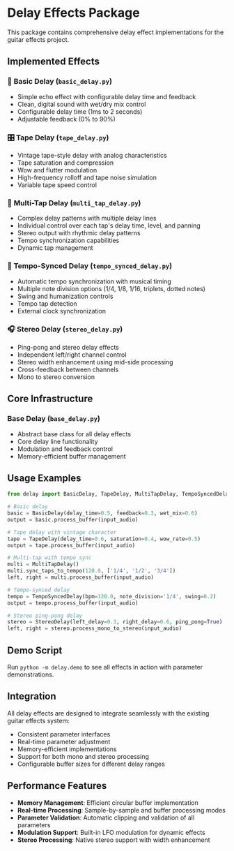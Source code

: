 # Delay Effects Package

This package contains comprehensive delay effect implementations for the guitar
effects project.

## Implemented Effects

### 🎯 **Basic Delay** (`basic_delay.py`)

- Simple echo effect with configurable delay time and feedback
- Clean, digital sound with wet/dry mix control
- Configurable delay time (1ms to 2 seconds)
- Adjustable feedback (0% to 90%)

### 🎛️ **Tape Delay** (`tape_delay.py`)

- Vintage tape-style delay with analog characteristics
- Tape saturation and compression
- Wow and flutter modulation
- High-frequency rolloff and tape noise simulation
- Variable tape speed control

### 🔄 **Multi-Tap Delay** (`multi_tap_delay.py`)

- Complex delay patterns with multiple delay lines
- Individual control over each tap's delay time, level, and panning
- Stereo output with rhythmic delay patterns
- Tempo synchronization capabilities
- Dynamic tap management

### 🎵 **Tempo-Synced Delay** (`tempo_synced_delay.py`)

- Automatic tempo synchronization with musical timing
- Multiple note division options (1/4, 1/8, 1/16, triplets, dotted notes)
- Swing and humanization controls
- Tempo tap detection
- External clock synchronization

### 🎧 **Stereo Delay** (`stereo_delay.py`)

- Ping-pong and stereo delay effects
- Independent left/right channel control
- Stereo width enhancement using mid-side processing
- Cross-feedback between channels
- Mono to stereo conversion

## Core Infrastructure

### **Base Delay** (`base_delay.py`)

- Abstract base class for all delay effects
- Core delay line functionality
- Modulation and feedback control
- Memory-efficient buffer management

## Usage Examples

```python
from delay import BasicDelay, TapeDelay, MultiTapDelay, TempoSyncedDelay, StereoDelay

# Basic delay
basic = BasicDelay(delay_time=0.5, feedback=0.3, wet_mix=0.6)
output = basic.process_buffer(input_audio)

# Tape delay with vintage character
tape = TapeDelay(delay_time=0.6, saturation=0.4, wow_rate=0.5)
output = tape.process_buffer(input_audio)

# Multi-tap with tempo sync
multi = MultiTapDelay()
multi.sync_taps_to_tempo(120.0, ['1/4', '1/2', '3/4'])
left, right = multi.process_buffer(input_audio)

# Tempo-synced delay
tempo = TempoSyncedDelay(bpm=120.0, note_division='1/4', swing=0.2)
output = tempo.process_buffer(input_audio)

# Stereo ping-pong delay
stereo = StereoDelay(left_delay=0.3, right_delay=0.6, ping_pong=True)
left, right = stereo.process_mono_to_stereo(input_audio)
```

## Demo Script

Run `python -m delay.demo` to see all effects in action with parameter
demonstrations.

## Integration

All delay effects are designed to integrate seamlessly with the existing guitar
effects system:

- Consistent parameter interfaces
- Real-time parameter adjustment
- Memory-efficient implementations
- Support for both mono and stereo processing
- Configurable buffer sizes for different delay ranges

## Performance Features

- **Memory Management**: Efficient circular buffer implementation
- **Real-time Processing**: Sample-by-sample and buffer processing modes
- **Parameter Validation**: Automatic clipping and validation of all parameters
- **Modulation Support**: Built-in LFO modulation for dynamic effects
- **Stereo Processing**: Native stereo support with width enhancement
